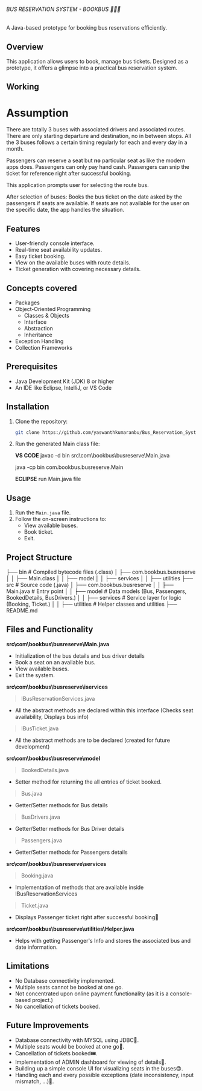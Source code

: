 ###### BUS RESERVATION SYSTEM - BOOKBUS 🚌🚌🚌

A Java-based prototype for booking bus reservations efficiently.

## Overview

This application allows users to book, manage bus tickets. Designed as a prototype, it offers a glimpse into a practical bus reservation system.

## Working

# Assumption

There are totally 3 buses with associated drivers and associated routes.
There are only starting departure and destination, no in between stops.
All the 3 buses follows a certain timing regularly for each and every day in a month.

Passengers can reserve a seat but **no** particular seat as like the modern apps does.
Passengers can only pay hand cash.
Passengers can snip the ticket for reference right after successful booking.

This application prompts user for selecting the route bus.

After selection of buses:
Books the bus ticket on the date asked by the passengers if seats are available.
If seats are not available for the user on the specific date, the app handles the situation.

## Features

- User-friendly console interface.
- Real-time seat availability updates.
- Easy ticket booking.
- View on the available buses with route details.
- Ticket generation with covering necessary details.

## Concepts covered

- Packages
- Object-Oriented Programming
  - Classes & Objects
  - Interface
  - Abstraction
  - Inheritance
- Exception Handling
- Collection Frameworks

## Prerequisites

- Java Development Kit (JDK) 8 or higher
- An IDE like Eclipse, IntelliJ, or VS Code

## Installation

1. Clone the repository:

   ```bash
   git clone https://github.com/yaswanthkumaranbu/Bus_Reservation_System.git
   ```

2. Run the generated Main class file:

   **VS CODE**
   javac -d bin src\com\bookbus\busreserve\Main.java

   java -cp bin com.bookbus.busreserve.Main

   **ECLIPSE**
   run Main.java file

## Usage

1. Run the `Main.java` file.
2. Follow the on-screen instructions to:
   - View available buses.
   - Book ticket.
   - Exit.

## Project Structure

├── bin # Compiled bytecode files (.class)
│ ├── com.bookbus.busreserve
│ │ ├── Main.class
│ │ ├── model
│ │ ├── services
│ │ ├── utilities
├── src # Source code (.java)
│ ├── com.bookbus.busreserve
│ │ ├── Main.java # Entry point
│ │ ├── model # Data models (Bus, Passengers, BookedDetails, BusDrivers.)
│ │ ├── services # Service layer for logic (Booking, Ticket.)
│ │ ├── utilities # Helper classes and utilities
├── README.md

## Files and Functionality

**src\com\bookbus\busreserve\Main.java**

- Initialization of the bus details and bus driver details
- Book a seat on an available bus.
- View available buses.
- Exit the system.

**src\com\bookbus\busreserve\iservices**

> IBusReservationServices.java

- All the abstract methods are declared within this interface (Checks seat availability, Displays bus info)

> IBusTicket.java

- All the abstract methods are to be declared (created for future development)

**src\com\bookbus\busreserve\model**

> BookedDetails.java

- Setter method for returning the all entries of ticket booked.

> Bus.java

- Getter/Setter methods for Bus details

> BusDrivers.java

- Getter/Setter methods for Bus Driver details

> Passengers.java

- Getter/Setter methods for Passengers details

**src\com\bookbus\busreserve\services**

> Booking.java

- Implementation of methods that are available inside IBusReservationServices

> Ticket.java

- Displays Passenger ticket right after successful booking📃

**src\com\bookbus\busreserve\utilities\Helper.java**

- Helps with getting Passenger's Info and stores the associated bus and date information.

## Limitations

- No Database connectivity implemented.
- Multiple seats cannot be booked at one go.
- Not concentrated upon online payment functionality (as it is a console-based project.)
- No cancellation of tickets booked.

## Future Improvements

- Database connectivity with MYSQL using JDBC📅.
- Multiple seats would be booked at one go💺.
- Cancellation of tickets booked🎟️.
- Implementation of ADMIN dashboard for viewing of details👀.
- Building up a simple console UI for visualizing seats in the buses😍.
- Handling each and every possible exceptions (date inconsistency, input mismatch, ...)🦾.

